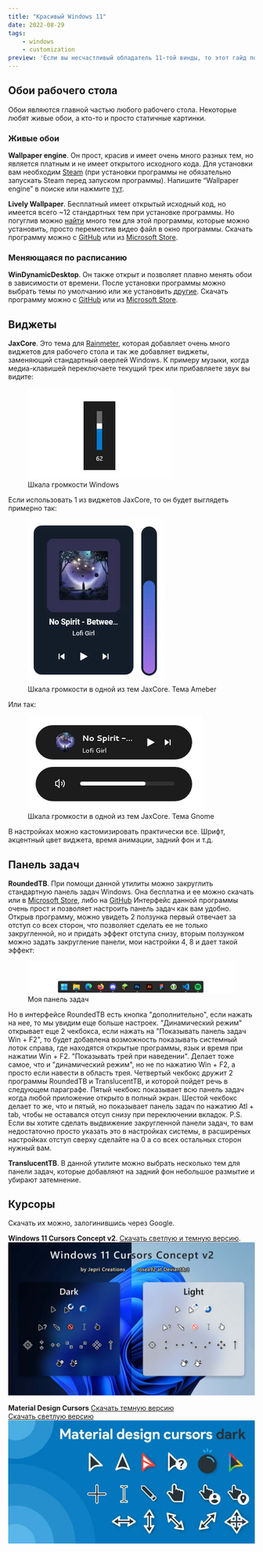 ```yaml
---
title: "Красивый Windows 11"
date: 2022-08-29
tags:
    - windows
    - customization
preview: 'Если вы несчастливый обладатель 11-той винды, то этот гайд поможет вам стать немного счастливее и приукрасить уже и так красивую систему.'
---
```


## Обои рабочего стола

Обои являются главной частью любого рабочего стола. Некоторые любят живые обои, а кто-то и просто статичные картинки.

### Живые обои

**Wallpaper engine**. Он прост, красив и имеет очень много разных тем, но является платным и не имеет открытого исходного кода.
Для установки вам необходим [Steam](https://store.steampowered.com/) (при установки программы не обязательно запускать Steam перед запуском программы). Напишите “Wallpaper engine” в поиске или нажмите [тут](https://store.steampowered.com/app/431960/Wallpaper_Engine/).

**Lively Wallpaper**. Бесплатный имеет открытый исходный код, но имеется всего ~12 стандартных тем при установке программы. Но погуглив можно [найти](https://www.google.com/search?q=lively+wallpaper+wallpapers) много тем для этой программы, которые можно установить, просто переместив видео файл в окно программы.
Скачать программу можно с [GitHub](https://github.com/rocksdanister/lively) или из [Microsoft Store](https://www.microsoft.com/store/apps/9NTM2QC6QWS7?cid=storebadge&ocid=badge).

### Меняющаяся по расписанию

**WinDynamicDesktop**. Он также открыт и позволяет плавно менять обои в зависимости от времени. После установки программы можно выбрать темы по умолчанию или же установить [другие](https://windd.info/themes/).
Скачать программу можно с [GitHub](https://github.com/t1m0thyj/WinDynamicDesktop) или из [Microsoft Store](https://www.microsoft.com/store/apps/9nm8n7dq3z5f?cid=storebadge&ocid=badge).

## Виджеты

**JaxCore**. Это тема для [Rainmeter](https://www.rainmeter.net/), которая добавляет очень много виджетов для рабочего стола и так же добавляет виджеты, заменяющий стандартный оверлей Windows.
К примеру музыки, когда медиа-клавишей переключаете текущий трек или прибавляете звук вы видите:

<figure>
    <img src="images/1.jpg" alt="Шкала громкости Windows">
    <figcaption>Шкала громкости Windows</figcaption>
</figure>

Если использовать 1 из виджетов JaxCore, то он будет выглядеть примерно так:

<figure>
    <img src="images/2.jpg" alt="Шкала громкости в одной из тем JaxCore. Тема Ameber">
    <figcaption>Шкала громкости в одной из тем JaxCore. Тема Ameber</figcaption>
</figure>

Или так:

<figure>
    <img src="images/3.jpg" alt="Шкала громкости JaxCore. Тема Gnome">
    <figcaption>Шкала громкости в одной из тем JaxCore. Тема Gnome</figcaption>
</figure>

В настройках можно кастомизировать практически все. Шрифт, акцентный цвет виджета, время анимации, задний фон и т.д.

## Панель задач

**RoundedTB**. При помощи данной утилиты можно закруглить стандартную панель задач Windows. Она бесплатна и ее можно скачать или в [Microsoft Store](https://apps.microsoft.com/store/detail/roundedtb/9MTFTXSJ9M7F?), либо на [GitHub](https://github.com/torchgm/RoundedTB)
Интерфейс данной программы очень прост и позволяет настроить панель задач как вам удобно.
Открыв программу, можно увидеть 2 ползунка первый отвечает за отступ со всех сторон, что позволяет сделать ее не только закругленной, но и придать эффект отступа снизу, вторым ползунком можно задать закругление панели, мои настройки 4, 8 и дает такой эффект:

<figure>
    <img class="content__figure" src="images/4.jpg" alt="Моя панель задач">
    <figcaption>Моя панель задач</figcaption>
</figure>

Но в интерфейсе RoundedTB есть кнопка "дополнительно", если нажать на нее, то мы увидим еще больше настроек.
"Динамический режим" открывает еще 2 чекбокса, если нажать на "Показывать панель задач Win + F2", то будет добавлена возможность показывать системный лоток справа, где находятся открытые программы, язык и время при нажатии Win + F2.
"Показывать трей при наведении". Делает тоже самое, что и "динамический режим", но не по нажатию Win + F2, а просто если навести в область трея.
Четвертый чекбокс дружит 2 программы RoundedTB и TranslucentTB, и которой пойдет речь в следующем параграфе.
Пятый чекбокс показывает всю панель задач когда любой приложение открыто в полный экран.
Шестой чекбокс делает то же, что и пятый, но показывает панель задач по нажатию Atl + tab, чтобы не оставался отсуп снизу при переключении вкладок.
P.S. Если вы хотите сделать выдвижение закругленной панели задач, то вам недостаточно просто указать это в настройках системы, в расширеных настройках отступ сверху сделайте на 0 а со всех остальных сторон нужный вам.

**TranslucentTB**. В данной утилите можно выбрать несколько тем для панели задач, которые добавляют на задний фон небольшое размытие и убирают затемнение.

## Курсоры

Скачать их можно, залогинившись через Google.

**Windows 11 Cursors Concept v2**.
[Скачать светлую и темную версию](https://www.deviantart.com/jepricreations/art/Windows-11-Cursors-Concept-v2-886489356).
![Windows 11 Cursors Concept v2](images/5.jpg)

**Material Design Cursors**
[Скачать темную версию](https://www.deviantart.com/jepricreations/art/Material-Design-Cursors-Dark-756850032)\
[Скачать светлую версию](https://www.deviantart.com/jepricreations/art/Material-Design-Cursors-Light-775995490)
![Material Design Cursors Dark](images/6.jpg)